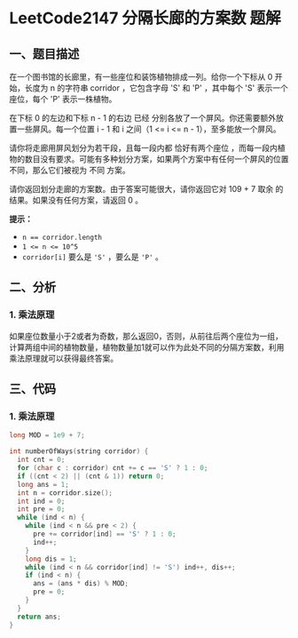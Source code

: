 # LeetCode2147 分隔长廊的方案数 题解

## 一、题目描述

在一个图书馆的长廊里，有一些座位和装饰植物排成一列。给你一个下标从 0 开始，长度为 n 的字符串 corridor ，它包含字母 'S' 和 'P' ，其中每个 'S' 表示一个座位，每个 'P' 表示一株植物。

在下标 0 的左边和下标 n - 1 的右边 已经 分别各放了一个屏风。你还需要额外放置一些屏风。每一个位置 i - 1 和 i 之间（1 <= i <= n - 1），至多能放一个屏风。

请你将走廊用屏风划分为若干段，且每一段内都 恰好有两个座位 ，而每一段内植物的数目没有要求。可能有多种划分方案，如果两个方案中有任何一个屏风的位置不同，那么它们被视为 不同 方案。

请你返回划分走廊的方案数。由于答案可能很大，请你返回它对 109 + 7 取余 的结果。如果没有任何方案，请返回 0 。

**提示：**

- `n == corridor.length`
- `1 <= n <= 10^5`
- `corridor[i]` 要么是 `'S'` ，要么是 `'P'` 。



## 二、分析

### 1. 乘法原理

如果座位数量小于2或者为奇数，那么返回0，否则，从前往后两个座位为一组，计算两组中间的植物数量，植物数量加1就可以作为此处不同的分隔方案数，利用乘法原理就可以获得最终答案。



## 三、代码

### 1. 乘法原理

```c++
long MOD = 1e9 + 7;

int numberOfWays(string corridor) {
  int cnt = 0;
  for (char c : corridor) cnt += c == 'S' ? 1 : 0;
  if ((cnt < 2) || (cnt & 1)) return 0;
  long ans = 1;
  int n = corridor.size();
  int ind = 0;
  int pre = 0;
  while (ind < n) {
    while (ind < n && pre < 2) {
      pre += corridor[ind] == 'S' ? 1 : 0;
      ind++;
    }
    long dis = 1;
    while (ind < n && corridor[ind] != 'S') ind++, dis++;
    if (ind < n) {
      ans = (ans * dis) % MOD;
      pre = 0;
    }
  }
  return ans;
}
```


